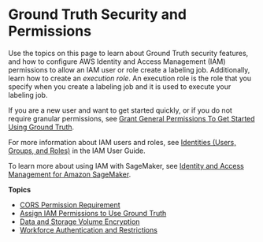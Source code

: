 # Ground Truth Security and Permissions<a name="sms-security-general"></a>

Use the topics on this page to learn about Ground Truth security features, and how to configure AWS Identity and Access Management \(IAM\) permissions to allow an IAM user or role create a labeling job\. Additionally, learn how to create an *execution role*\. An execution role is the role that you specify when you create a labeling job and it is used to execute your labeling job\.

If you are a new user and want to get started quickly, or if you do not require granular permissions, see [Grant General Permissions To Get Started Using Ground Truth](sms-security-permission.md#sms-security-permissions-get-started)\.

For more information about IAM users and roles, see [Identities \(Users, Groups, and Roles\)](https://docs.aws.amazon.com/IAM/latest/UserGuide/id.html) in the IAM User Guide\. 

To learn more about using IAM with SageMaker, see [Identity and Access Management for Amazon SageMaker](security-iam.md)\.

**Topics**
+ [CORS Permission Requirement](sms-cors-update.md)
+ [Assign IAM Permissions to Use Ground Truth](sms-security-permission.md)
+ [Data and Storage Volume Encryption](sms-security.md)
+ [Workforce Authentication and Restrictions](sms-security-workforce-authentication.md)